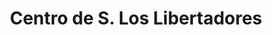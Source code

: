 ---
title: "Centro de S. Los Libertadores"
url: /cucuta/centro-de-s-los-libertadores/
shop: Autohaus
---